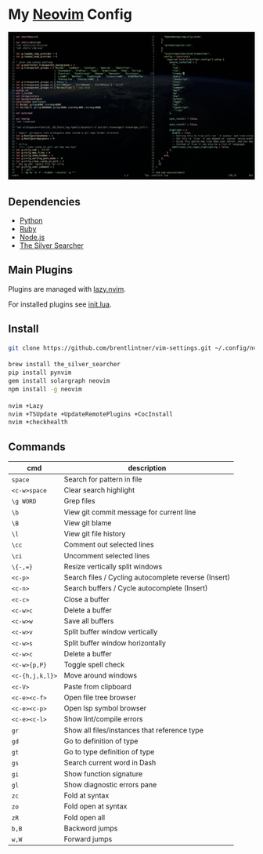 # My [Neovim](https://neovim.io/) Config

![demo with a few files open](https://raw.githubusercontent.com/brentlintner/vim-settings/master/screenshot.png)

## Dependencies

* [Python](https://pypi.org/project/pip/)
* [Ruby](https://rubygems.org/)
* [Node.js](https://nodejs.org/)
* [The Silver Searcher](https://github.com/ggreer/the_silver_searcher)

## Main Plugins

Plugins are managed with [lazy.nvim](https://lazy.folke.io).

For installed plugins see [init.lua](init.lua).

## Install
```sh
git clone https://github.com/brentlintner/vim-settings.git ~/.config/nvim

brew install the_silver_searcher
pip install pynvim
gem install solargraph neovim
npm install -g neovim

nvim +Lazy
nvim +TSUpdate +UpdateRemotePlugins +CocInstall
nvim +checkhealth
```

## Commands

| cmd              | description                     |
| ---              | ---                             |
| `space`          | Search for pattern in file      |
| `<c-w>space`   | Clear search highlight          |
| `\g WORD`       | Grep files                      |
| `\b`    | View git commit message for current line              |
| `\B`       | View git blame                      |
| `\l`       | View git file history                      |
| `\cc`       | Comment out selected lines           |
| `\ci`       | Uncomment selected lines           |
| `\{-,=}`         | Resize vertically split windows |
| `<c-p>`         | Search files / Cycling autocomplete reverse (Insert)              |
| `<c-n>`         | Search buffers / Cycle autocomplete (Insert)  |
| `<c-c>`       | Close a buffer |
| `<c-w>c`       | Delete a buffer |
| `<c-w>w`             | Save all buffers                |
| `<c-w>v` | Split buffer window vertically             |
| `<c-w>s` | Split buffer window horizontally             |
| `<c-w>c` | Delete a buffer             |
| `<c-w>{p,P}`   | Toggle spell check              |
| `<c-{h,j,k,l}>` | Move around windows             |
| `<c-V>`         | Paste from clipboard            |
| `<c-e><c-f>`       | Open file tree browser          |
| `<c-e><c-p>`       | Open lsp symbol browser          |
| `<c-e><c-l>`       | Show lint/compile errors          |
| `gr`             | Show all files/instances that reference type                |
| `gd`             | Go to definition of type                |
| `gt`             | Go to type definition of type                |
| `gs`             | Search current word in Dash                |
| `gi`             | Show function signature  |
| `gl`             | Show diagnostic errors pane  |
| `zc`             | Fold at syntax  |
| `zo`             | Fold open at syntax  |
| `zR`             | Fold open all  |
| `b,B`             | Backword jumps |
| `w,W`             | Forward jumps  |
